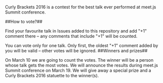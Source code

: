Curly Brackets 2016 is a contest for the best talk ever performed at meet.js Summit conference.

##How to vote?##

Find your favourite talk in Issues added to this repository and add "+1" comment there – any comments that include "+1" will be counted. 

You can vote only for one talk. Only first, the oldest "+1" comment added by you will be valid – other votes will be ignored. 
##Winners and prizes##

On March 10 we are going to count the votes. The winner will be a person whose talk gets the most votes. We will announce the results during meet.js Summit conference on March 19. We will give away a special prize and a Curly Brackets 2016 statuette to the winner(s).
